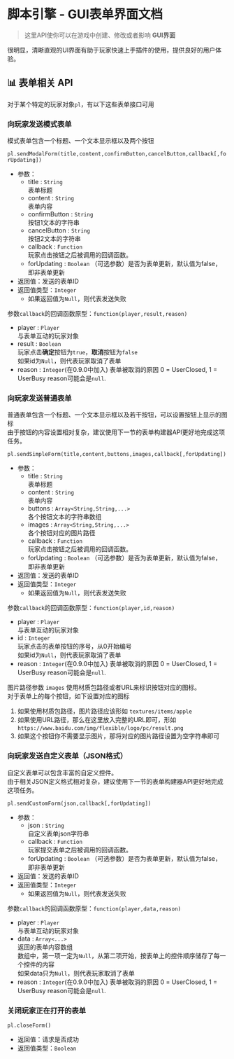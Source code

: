 # 脚本引擎 - GUI表单界面文档

> 这里API使你可以在游戏中创建、修改或者影响 **GUI界面**

很明显，清晰直观的UI界面有助于玩家快速上手插件的使用，提供良好的用户体验。

## 📊 表单相关 API

对于某个特定的玩家对象`pl`，有以下这些表单接口可用

### 向玩家发送模式表单

模式表单包含一个标题、一个文本显示框以及两个按钮

`pl.sendModalForm(title,content,confirmButton,cancelButton,callback[,forUpdating])`

- 参数：
    - title : `String`  
      表单标题
    - content : `String`  
      表单内容
    - confirmButton : `String`  
      按钮1文本的字符串
    - cancelButton : `String`  
      按钮2文本的字符串
    - callback : `Function`  
      玩家点击按钮之后被调用的回调函数。
    - forUpdating : `Boolean`
      （可选参数）是否为表单更新，默认值为false，即非表单更新
- 返回值：发送的表单ID
- 返回值类型：`Integer`
    - 如果返回值为`Null`，则代表发送失败

参数`callback`的回调函数原型：`function(player,result,reason)`

- player : `Player`  
  与表单互动的玩家对象
- result : `Boolean`    
  玩家点击**确定**按钮为`true`，**取消**按钮为`false`  
  如果id为`Null`，则代表玩家取消了表单
- reason : `Integer`(在0.9.0中加入)
  表单被取消的原因
  0 = UserClosed, 1 = UserBusy
  reason可能会是`null`.

### 向玩家发送普通表单

普通表单包含一个标题、一个文本显示框以及若干按钮，可以设置按钮上显示的图标  
由于按钮的内容设置相对复杂，建议使用下一节的表单构建器API更好地完成这项任务。

`pl.sendSimpleForm(title,content,buttons,images,callback[,forUpdating])`

- 参数：
    - title : `String`  
      表单标题
    - content : `String`  
      表单内容
    - buttons : `Array<String,String,...>`  
      各个按钮文本的字符串数组
    - images : `Array<String,String,...>`  
      各个按钮对应的图片路径
    - callback : `Function`  
      玩家点击按钮之后被调用的回调函数。
    - forUpdating : `Boolean`
      （可选参数）是否为表单更新，默认值为false，即非表单更新
- 返回值：发送的表单ID
- 返回值类型：`Integer`
    - 如果返回值为`Null`，则代表发送失败

参数`callback`的回调函数原型：`function(player,id,reason)`

- player : `Player`  
  与表单互动的玩家对象
- id : `Integer`    
  玩家点击的表单按钮的序号，从0开始编号  
  如果id为`Null`，则代表玩家取消了表单
- reason : `Integer`(在0.9.0中加入)
  表单被取消的原因
  0 = UserClosed, 1 = UserBusy
  reason可能会是`null`.

图片路径参数 `images` 使用材质包路径或者URL来标识按钮对应的图标。  
对于表单上的每个按钮，如下设置对应的图标

1. 如果使用材质包路径，图片路径应该形如 `textures/items/apple`
2. 如果使用URL路径，那么在这里放入完整的URL即可，形如 `https://www.baidu.com/img/flexible/logo/pc/result.png`
3. 如果这个按钮你不需要显示图片，那将对应的图片路径设置为空字符串即可

### 向玩家发送自定义表单（JSON格式）

自定义表单可以包含丰富的自定义控件。  
由于相关JSON定义格式相对复杂，建议使用下一节的表单构建器API更好地完成这项任务。

`pl.sendCustomForm(json,callback[,forUpdating])`

- 参数：
    - json : `String`  
      自定义表单json字符串
    - callback : `Function`  
      玩家提交表单之后被调用的回调函数。
    - forUpdating : `Boolean`
      （可选参数）是否为表单更新，默认值为false，即非表单更新
- 返回值：发送的表单ID
- 返回值类型：`Integer`
    - 如果返回值为`Null`，则代表发送失败

参数`callback`的回调函数原型：`function(player,data,reason)`

- player : `Player`  
  与表单互动的玩家对象
- data : `Array<...>`    
  返回的表单内容数组  
  数组中，第一项一定为`Null`，从第二项开始，按表单上的控件顺序储存了每一个控件的内容  
  如果data只为`Null`，则代表玩家取消了表单
- reason : `Integer`(在0.9.0中加入)
  表单被取消的原因
  0 = UserClosed, 1 = UserBusy
  reason可能会是`null`.

### 关闭玩家正在打开的表单

`pl.closeForm()`

- 返回值：请求是否成功
- 返回值类型：`Boolean`
